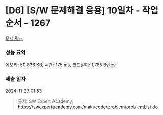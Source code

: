 # [D6] [S/W 문제해결 응용] 10일차 - 작업순서 - 1267 

[문제 링크](https://swexpertacademy.com/main/code/problem/problemDetail.do?contestProbId=AV18TrIqIwUCFAZN) 

### 성능 요약

메모리: 50,836 KB, 시간: 175 ms, 코드길이: 1,785 Bytes

### 제출 일자

2024-11-27 01:53



> 출처: SW Expert Academy, https://swexpertacademy.com/main/code/problem/problemList.do